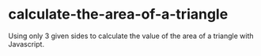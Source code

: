 # calculate-the-area-of-a-triangle
Using only 3 given sides to calculate the value of the area of a triangle with Javascript.
